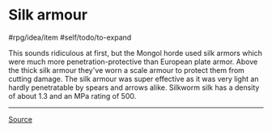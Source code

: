 # Silk armour
#rpg/idea/item #self/todo/to-expand 

This sounds ridiculous at first, but the Mongol horde used silk armors which were much more penetration-protective than European plate armor. Above the thick silk armour they've worn a scale armour to protect them from cutting damage. The silk armour was super effective as it was very light an hardly penetratable by spears and arrows alike. Silkworm silk has a density of about 1.3 and an MPa rating of 500.

---

[Source](https://worldbuilding.stackexchange.com/questions/11899/alternate-alloys-for-weapons-and-armor)